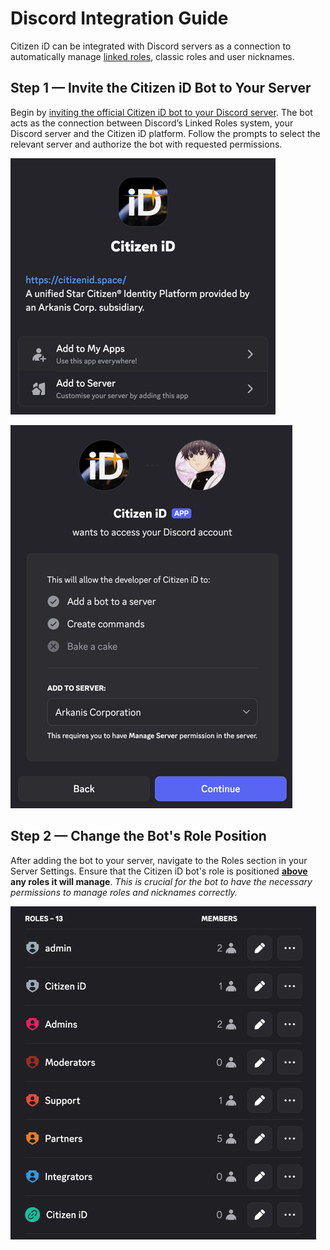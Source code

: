 # Discord Integration Guide

Citizen iD can be integrated with Discord servers as a connection to automatically manage [linked roles](https://support.discord.com/hc/articles/8063233404823), classic roles and user nicknames.

## Step 1 — Invite the Citizen iD Bot to Your Server

Begin by [inviting the official Citizen iD bot to your Discord server](https://discord.com/oauth2/authorize?client_id=1401182502021894255).
The bot acts as the connection between Discord’s Linked Roles system, your Discord server and the Citizen iD platform.
Follow the prompts to select the relevant server and authorize the bot with requested permissions.

![Discord Bot Installation Dialog](/images/discord-bot-install.png)

![Discord Bot Installation Server Selection Dialog](/images/discord-bot-install-server.png)

## Step 2 — Change the Bot's Role Position

After adding the bot to your server, navigate to the Roles section in your Server Settings.
Ensure that the Citizen iD bot's role is positioned **<u>above</u> any roles it will manage**.
_This is crucial for the bot to have the necessary permissions to manage roles and nicknames correctly._

![discord-bot-server-roles.png](/images/discord-bot-server-roles.png)
